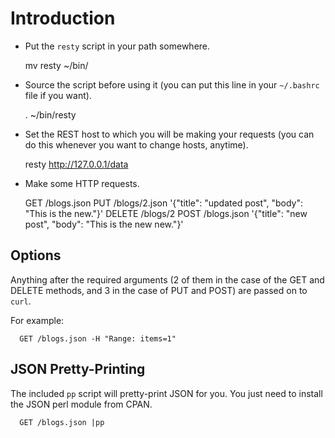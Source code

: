 Introduction
============

 * Put the `resty` script in your path somewhere.

      mv resty ~/bin/

 * Source the script before using it (you can put this line in your
   `~/.bashrc` file if you want).

      . ~/bin/resty

 * Set the REST host to which you will be making your requests (you
   can do this whenever you want to change hosts, anytime).

      resty http://127.0.0.1/data

 * Make some HTTP requests.

      GET /blogs.json
      PUT /blogs/2.json '{"title": "updated post", "body": "This is the new."}'
      DELETE /blogs/2
      POST /blogs.json '{"title": "new post", "body": "This is the new new."}'

Options
-------

Anything after the required arguments (2 of them in the case of the GET and
DELETE methods, and 3 in the case of PUT and POST) are passed on to `curl`.

For example:

      GET /blogs.json -H "Range: items=1"

JSON Pretty-Printing
--------------------

The included `pp` script will pretty-print JSON for you. You just need to
install the JSON perl module from CPAN.

      GET /blogs.json |pp
